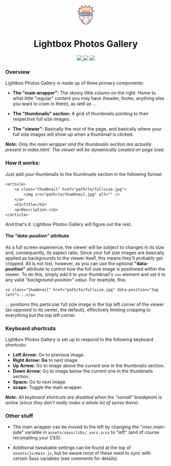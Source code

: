 <p align="center">
  <a href="https://meokisama.github.io">
    <img src="images/favicon.png" />
  </a>
</p>
<h1 align="center">Lightbox Photos Gallery</h1>

<p align="center">
  <a href="https://github.com/meokisama/meokisama.github.io/blob/develop/LICENSE">
    <img src="https://img.shields.io/badge/license-MIT-blue.svg"/>
  </a>
  <img src="https://img.shields.io/badge/PRs-welcome-brightgreen.svg"/>
  <a href="https://twitter.com/intent/follow?screen_name=meokiiii">
    <img src="https://img.shields.io/twitter/follow/meokiiii.svg?label=Follow%20@meokiiii"/>
  </a>
</p>

### Overview

Lightbox Photos Gallery is made up of three primary components:

- __The "main wrapper":__ The skinny little column on the right. Home to what little "regular" content you may have (header, footer, anything else you want to cram in there), as well as ...

- __The "thumbnails" section:__ A grid of thumbnails pointing to their respective full size images.

- __The "viewer":__ Basically the rest of the page, and basically where your full size images will show up when a thumbnail is clicked.

___Note:__ Only the main wrapper and the thumbnails section are actually present in index.html. The viewer will be dynamically created on page load._

### How it works:

Just add your thumbnails to the thumbnails section in the following format:
```
<article>
	<a class="thumbnail" href="path/to/fullsize.jpg">
		<img src="path/to/thumbnail.jpg" alt="" />
	</a>
	<h2>Title</h2>
	<p>Description.</p>
</article>
```
And that's it. Lightbox Photos Gallery will figure out the rest.

#### The _"data-position"_ attribute

As a full screen experience, the viewer will be subject to changes in its size and, consequently, its aspect ratio. Since your full size images are basically applied as backgrounds to the viewer itself, this means they'll probably get cropped. All is not lost, however, as you can use the optional __"data-position"__ attribute to control how the full size image is positioned within the viewer. To do this, simply add it to your thumbnail's ```<a>``` element and set it to any valid _"background-position" value_. For example, this:
```
<a class="thumbnail" href="path/to/fullsize.jpg" data-position="top left">...</a>
```
... positions this particular full size image in the top left corner of the viewer (as opposed to its center, the default), effectively limiting cropping to everything but the top left corner.

### Keyboard shortcuts

Lightbox Photos Gallery is set up to respond to the following keyboard shortcuts:

- __Left Arrow:__ Go to previous image.
- __Right Arrow: Go__ to next image.
- __Up Arrow:__ Go to image above the current one in the thumbnails section.
- __Down Arrow:__ Go to image below the current one in the thumbnails section.
- __Space:__ Go to next image.
- __scape:__ Toggle the main wrapper.

___Note:__ All keyboard shortcuts are disabled when the "xsmall" breakpoint is active (since they don't really make a whole lot of sense there)._

### Other stuff

- The main wrapper can be moved to the left by changing the "misc.main-side" variable in ```assets/sass/libs/_vars.scss``` to "left" (and of course recompiling your CSS).

- Additional tweakable settings can be found at the top of ```assets/js/main.js```, but be aware most of these need to sync with certain Sass variables (see comments for details).
